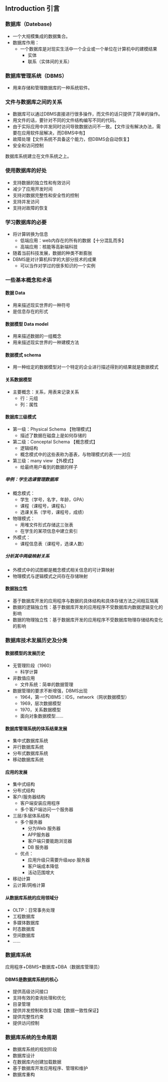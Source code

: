 ## Introduction 引言

### 数据库（Datebase)

- 一个大规模集成的数据集合。
- 数据库作用：
  - 一个数据库是对现实生活中一个企业或一个单位在计算机中的建模结果
    - 实体
    - 联系（实体间的关系）

### 数据库管理系统（DBMS）

- 用来存储和管理数据库的一种系统软件。

### 文件与数据库之间的关系

- 数据库可以通过DBMS直接进行很多操作，而文件的话只提供了简单的操作。
- 用文件的话，要针对不同的文件结构编写不同的代码。
- 由于实际应用中并发同时访问导致数据访问不一致。【文件没有解决办法，需要在应用软件层解决，而DBMS中有】
- 故障处理【文件系统不具备这个能力，但DBMS会自动恢复】
- 安全和访问控制

数据库系统建立在文件系统之上。

### 使用数据库的好处

- 支持数据的独立性和有效访问
- 减少了应用开发时间
- 支持对数据完整性和安全性的控制
- 支持并发访问
- 支持对故障的恢复

### 学习数据库的必要

- 将计算转换为信息
  - 低端应用：web内存在的所有的数据【十分混乱而多】
  - 高端应用：核能等高新端科技
- 随着当前科技发展，数据的种类不断膨胀
- DBMS是对计算机科学的大部分技术的成果
  - 可以当作对学过的很多知识的一个实例

### 一些基本概念和术语

#### 数据 Data

- 用来描述现实世界的一种符号
- 是信息存在的形式

#### 数据模型 Data model

- 用来描述数据的一组概念
- 用来描述现实世界的一种建模方法

#### 数据模式 schema

- 用一种给定的数据模型对一个特定的企业进行描述得到的结果就是数据模式

#### 关系数据模型

- 主要概念：关系，用表来记录关系
  - 行：元组
  - 列：属性

#### 数据库三级模式

- 第一级：Physical Schema 【物理模式】
  - 描述了数据在磁盘上是如何存储的
- 第二级：Conceptal Schema 【概念模式】
  - 逻辑结构
  - 概念模式中的这些表称为基表，与物理模式的表一一对应
- 第三级：many view  【外模式】
  - 给最终用户看到的数据的样子

##### 举例：学生选课管理数据库

- 概念模式：
  - 学生（学号，名字，年龄，GPA）
  - 课程（课程号，课程名）
  - 选课关系（学号，课程号，成绩）
- 物理模式：
  - 用堆文件形式存储这三张表
  - 在学生的某项信息中建立索引
- 外模式：
  - 课程信息表（课程号，选课人数）

##### 分析其中两级映射关系

- 外模式中的试图都是概念模式相关信息的可计算映射
- 物理模式与逻辑模式之间存在存储映射

#### 数据独立性

- 基于数据库开发的应用程序与数据的具体结构和具体存储方法之间相互隔离
- 数据的逻辑独立性：基于数据库开发的应用程序不受数据库内数据逻辑变化的影响
- 数据的物理独立性：基于数据库开发的应用程序不受数据库物理存储结构变化的影响

### 数据库技术发展历史及分类

#### 数据模型的发展历史

- 无管理阶段（1960）
  - 科学计算
- 非数值应用
  - 文件系统：简单的数据管理
- 数据管理的要求不断增强，DBMS出现
  - 1964，第一个DBMS：IDS，network（网状数据模型）
  - 1969，层次数据模型
  - 1970，关系数据模型
  - 面向对象数据模型……

#### 数据库管理系统的体系结果发展

- 集中式数据库系统
- 并行数据库系统
- 分布式数据库系统
- 移动数据库系统

#### 应用的发展

- 集中式结构
- 分布式结构
- 客户/服务器结构
  - 客户端安装应用程序
  - 多个客户端访问一个服务器
- 三层/多层体系结构
  - 多个服务器
    - 分为Web 服务器
    - APP服务器
    - 客户端只要能跑浏览器
    - DB 服务器
  - 优点：
    - 应用升级只需要升级app 服务器
    - 客户端成本降低
    - 活动范围增大
- 移动计算
- 云计算/网格计算

#### 从数据库系统的应用领域分

- OLTP：日常事务处理
- 工程数据库
- 多媒体数据库
- 时态数据库
- 空间数据库
- ……

### 数据库系统

应用程序+DBMS+数据库+DBA（数据库管理员）

#### DBMS是数据库系统的核心

- 提供高级访问接口
- 支持有效的查询处理和优化
- 目录管理
- 提供并发控制和恢复功能【数据一致性保证】
- 提供完整性约束
- 提供访问控制

### 数据库系统的生命周期

- 数据库系统的规划阶段
- 数据库设计
- 在数据库内创建加载数据
- 基于数据库开发应用程序、管理和维护
- 数据库重构